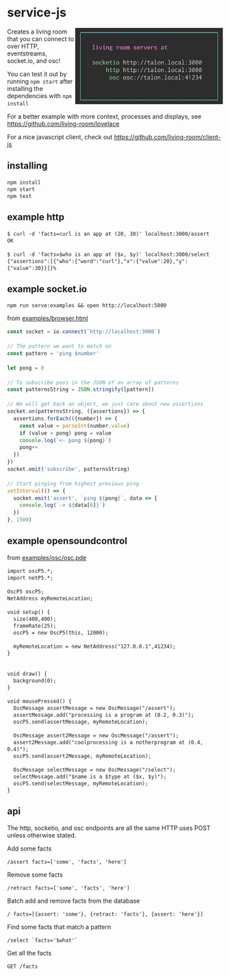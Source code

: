 # service-js

<img src="images/npmstart.png" width="345" align="right" />

Creates a living room that you can connect to over HTTP, eventstreams, socket.io, and osc!

You can test it out by running `npm start` after installing the dependencies with `npm install`

For a better example with more context, processes and displays, see https://github.com/living-room/lovelace

For a nice javascript client, check out https://github.com/living-room/client-js

## installing

    npm install
    npm start
    npm test

## example http

    $ curl -d 'facts=curl is an app at (20, 30)' localhost:3000/assert
    OK

    $ curl -d 'facts=$who is an app at ($x, $y)' localhost:3000/select
    {"assertions":[{"who":{"word":"curl"},"x":{"value":20},"y":{"value":30}}]}%

## example socket.io

    npm run serve:examples && open http://localhost:5000

from [examples/browser.html](examples/browser.html)

```javascript
const socket = io.connect(`http://localhost:3000`)

// The pattern we want to match on
const pattern = 'ping $number'

let pong = 0

// To subscribe pass in the JSON of an array of patterns
const patternsString = JSON.stringify([pattern])

// We will get back an object, we just care about new assertions
socket.on(patternsString, ({assertions}) => {
  assertions.forEach(({number}) => {
    const value = parseInt(number.value)
    if (value > pong) pong = value
    console.log(`<- pong ${pong}`)
    pong++
  })
})
socket.emit('subscribe', patternsString)

// Start pinging from highest previous ping
setInterval(() => {
  socket.emit('assert', `ping ${pong}`, data => {
    console.log(`-> ${data[0]}`)
  })
}, 1500)
```

## example opensoundcontrol

from [examples/osc/osc.pde](examples/osc/osc.pde)

```processing
import oscP5.*;
import netP5.*;

OscP5 oscP5;
NetAddress myRemoteLocation;

void setup() {
  size(400,400);
  frameRate(25);
  oscP5 = new OscP5(this, 12000);

  myRemoteLocation = new NetAddress("127.0.0.1",41234);
}


void draw() {
  background(0);
}

void mousePressed() {
  OscMessage assertMessage = new OscMessage("/assert");
  assertMessage.add("processing is a program at (0.2, 0.3)");
  oscP5.send(assertMessage, myRemoteLocation);

  OscMessage assert2Message = new OscMessage("/assert");
  assert2Message.add("coolprocessing is a notherprogram at (0.4, 0.4)");
  oscP5.send(assert2Message, myRemoteLocation);

  OscMessage selectMessage = new OscMessage("/select");
  selectMessage.add("$name is a $type at ($x, $y)");
  oscP5.send(selectMessage, myRemoteLocation);
}
```

## api

The http, socketio, and osc endpoints are all the same
HTTP uses POST unless otherwise stated.

Add some facts

    /assert facts=['some', 'facts', 'here']

Remove some facts

    /retract facts=['some', 'facts', 'here']

Batch add and remove facts from the database

    / facts=[{assert: 'some'}, {retract: 'facts'}, {assert: 'here'}]

Find some facts that match a pattern

    /select `facts='$what'`

Get all the facts

    GET /facts
